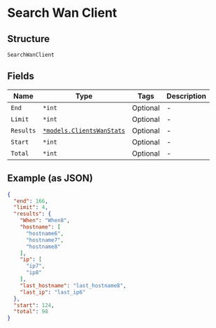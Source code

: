 
# Search Wan Client

## Structure

`SearchWanClient`

## Fields

| Name | Type | Tags | Description |
|  --- | --- | --- | --- |
| `End` | `*int` | Optional | - |
| `Limit` | `*int` | Optional | - |
| `Results` | [`*models.ClientsWanStats`](../../doc/models/clients-wan-stats.md) | Optional | - |
| `Start` | `*int` | Optional | - |
| `Total` | `*int` | Optional | - |

## Example (as JSON)

```json
{
  "end": 166,
  "limit": 4,
  "results": {
    "When": "When8",
    "hostname": [
      "hostname6",
      "hostname7",
      "hostname8"
    ],
    "ip": [
      "ip7",
      "ip8"
    ],
    "last_hostname": "last_hostname8",
    "last_ip": "last_ip6"
  },
  "start": 124,
  "total": 98
}
```


